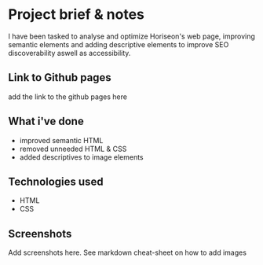 # Project brief & notes

I have been tasked to analyse and optimize Horiseon's web page, improving semantic elements and adding descriptive elements to improve SEO discoverability aswell as accessibility.


## Link to Github pages

add the link to the github pages here

## What i've done

* improved semantic HTML 
* removed unneeded HTML & CSS
* added descriptives to image elements 


## Technologies used

* HTML
* CSS

## Screenshots

Add screenshots here. See markdown cheat-sheet on how to add images